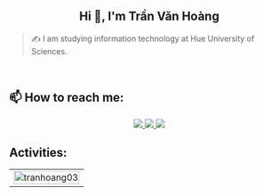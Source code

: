 <!-- <img align="left" width="400" src="https://github.githubassets.com/images/modules/profile/profile-first-repo.svg" /> -->

<!-- <img align="right" width="64" src="https://img.icons8.com/color/48/vietnam-circular.png" /> -->

<h2 align="center">Hi 👋, I'm Trần Văn Hoàng</h2>


> ✍ I am studying information technology at Hue University of Sciences.

<br />


## 📫 How to reach me:

<p align="center">
  <a href="(https://www.facebook.com/haongit/)" alt="Facebook">
    <img src="https://img.icons8.com/?size=100&id=106163&format=png&color=000000" target="_blank" />
  </a> 
  <a href="https://www.kaggle.com/heklopia" alt="Kaggle" target="_blank" >
    <img src="https://img.icons8.com/?size=100&id=1iP83OYM1FL-&format=png&color=000000"/>
  </a>
  <a href="mailto:tranhoang0320@gmail.com" alt="Email">
    <img src="https://img.icons8.com/?size=100&id=53435&format=png&color=000000"/>
  </a>
</p>

## Activities:
<table style="width:100%;">
  <tr>
    <td>
      <img src="https://github-readme-stats.vercel.app/api/top-langs/?username=tranhoang03&bg_color=FFFFFF00&text_color=179fa3&layout=compact&hide=CSS&langs_count=10&custom_title=Top%20ngôn%20ngữ%20được%20dùng" alt="tranhoang03" width="100%"/>
    </td>
  </tr>
</table>

